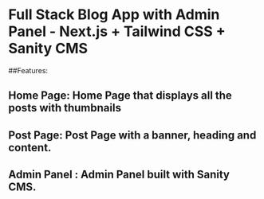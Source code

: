 # Full Stack Blog App with Admin Panel - Next.js + Tailwind CSS + Sanity CMS

##Features:
## Home Page: Home Page that displays all the posts with thumbnails
## Post Page: Post Page with a banner, heading and content.
## Admin Panel : Admin Panel built with Sanity CMS.


